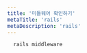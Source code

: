 ```yaml
---
title: '미들웨어 확인하기'
metaTitle: 'rails'
metaDescription: 'rails'
---
```


```ruby
  rails middleware
```
